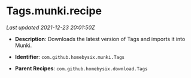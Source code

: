 # Tags.munki.recipe

_Last updated 2021-12-23 20:01:50Z_

- **Description**: Downloads the latest version of Tags and imports it into Munki.

- **Identifier**: `com.github.homebysix.munki.Tags`

- **Parent Recipes**: `com.github.homebysix.download.Tags`
